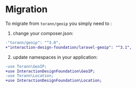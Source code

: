 # Migration
To migrate from `torann/geoip` you simply need to :

1. change your composer.json:
```diff
-"torann/geoip": "^3.0",
+"interaction-design-foundation/laravel-geoip": "^3.1",
```

2. update namespaces in your application:
```diff
-use Torann\GeoIP;
+use InteractionDesignFoundation\GeoIP;
-use Torann\Location;
+use InteractionDesignFoundation\Location;
```
